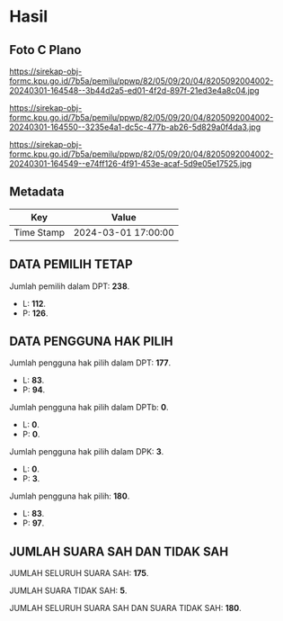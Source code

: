 # Hasil

## Foto C Plano

https://sirekap-obj-formc.kpu.go.id/7b5a/pemilu/ppwp/82/05/09/20/04/8205092004002-20240301-164548--3b44d2a5-ed01-4f2d-897f-21ed3e4a8c04.jpg

https://sirekap-obj-formc.kpu.go.id/7b5a/pemilu/ppwp/82/05/09/20/04/8205092004002-20240301-164550--3235e4a1-dc5c-477b-ab26-5d829a0f4da3.jpg

https://sirekap-obj-formc.kpu.go.id/7b5a/pemilu/ppwp/82/05/09/20/04/8205092004002-20240301-164549--e74ff126-4f91-453e-acaf-5d9e05e17525.jpg


## Metadata

| Key        | Value               |
| ---------- | ------------------- |
| Time Stamp | 2024-03-01 17:00:00 |


## DATA PEMILIH TETAP

Jumlah pemilih dalam DPT: **238**.
 * L: **112**.
 * P: **126**.

## DATA PENGGUNA HAK PILIH

Jumlah pengguna hak pilih dalam DPT: **177**.
 * L: **83**.
 * P: **94**.

Jumlah pengguna hak pilih dalam DPTb: **0**.
 * L: **0**.
 * P: **0**.

Jumlah pengguna hak pilih dalam DPK: **3**.
 * L: **0**.
 * P: **3**.

Jumlah pengguna hak pilih: **180**.
 * L: **83**.
 * P: **97**.

## JUMLAH SUARA SAH DAN TIDAK SAH

JUMLAH SELURUH SUARA SAH: **175**.

JUMLAH SUARA TIDAK SAH: **5**.

JUMLAH SELURUH SUARA SAH DAN SUARA TIDAK SAH: **180**.


